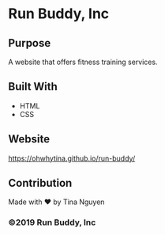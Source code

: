 # Run Buddy, Inc

## Purpose
A website that offers fitness training services.

## Built With
* HTML
* CSS

## Website
https://ohwhytina.github.io/run-buddy/

## Contribution
Made with ❤️ by Tina Nguyen

### ©️2019 Run Buddy, Inc 
